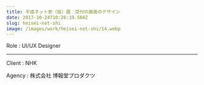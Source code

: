 ```yaml
---
title: 平成ネット史（仮）展　受付の画面のデザイン
date: 2017-10-24T10:26:19.566Z
slug: heisei-net-shi
image: /images/work/heisei-net-shi/14.webp
---
```

Role : UI/UX Designer

- - -

Client : NHK

Agency : 株式会社 博報堂プロダクツ